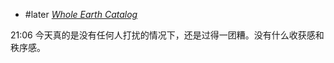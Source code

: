 -  #later [ _Whole Earth Catalog_](https://en.wikipedia.org/wiki/Whole_Earth_Catalog)

21:06 今天真的是没有任何人打扰的情况下，还是过得一团糟。没有什么收获感和秩序感。